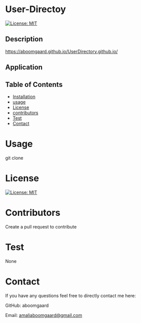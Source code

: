 # User-Directoy
[![License: MIT](https://img.shields.io/badge/License-MIT-yellow.svg)](https://opensource.org/licenses/MIT)
    
  ## Description 
  
  https://aboomgaard.github.io/UserDirectory.github.io/
    
  ## Application
     
    
  ## Table of Contents 

  * [Installation](#installation)
  * [usage](#usage)
  * [License](#license)
  * [contributors](#contributors)
  * [Test](#test)
  * [Contact](#contact)
 
  # Usage
  git clone

  # License
  [![License: MIT](https://img.shields.io/badge/License-MIT-yellow.svg)](https://opensource.org/licenses/MIT)
  
  # Contributors
  Create a pull request to contribute

  # Test
  None
  
  # Contact
  If you have any questions feel free to directly contact me here:
   
   GitHub:
   aboomgaard

   Email:
   amaliaboomgaard@gmail.com
